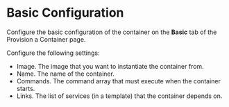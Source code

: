 # Basic Configuration #

Configure the basic configuration of the container on the **Basic** tab of the Provision a Container page. 

Configure the following settings:

- Image. The image that you want to instantiate the container from. 
- Name. The name of the container.
- Commands. The command array that must execute when the container starts. 
- Links. The list of services (in a template) that the container depends on. 